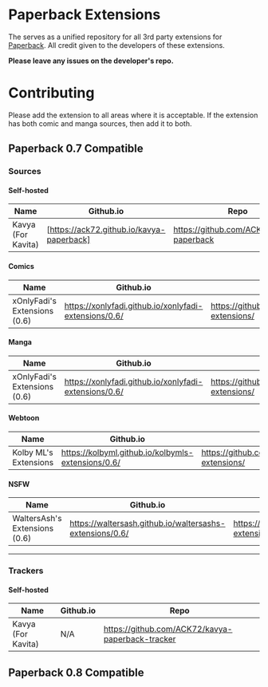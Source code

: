 # Paperback Extensions
The serves as a unified repository for all 3rd party extensions for [Paperback](https://apps.apple.com/us/app/paperback-a-komga-client/id1626613373).
All credit given to the developers of these extensions.

**Please leave any issues on the developer's repo.**

# Contributing
Please add the extension to all areas where it is acceptable. If the extension has both comic and manga sources, then add it to both.

## Paperback 0.7 Compatible
### Sources
#### Self-hosted
| Name               | Github.io                               | Repo                                     |
|--------------------|-----------------------------------------|------------------------------------------|
| Kavya (For Kavita) | [https://ack72.github.io/kavya-paperback] | https://github.com/ACK72/kavya-paperback |

#### Comics
| Name               | Github.io                               | Repo                                     |
|--------------------|-----------------------------------------|------------------------------------------|
| xOnlyFadi's Extensions (0.6)| https://xonlyfadi.github.io/xonlyfadi-extensions/0.6/ | https://github.com/xonlyfadi/xonlyfadi-extensions/ |

#### Manga
| Name               | Github.io                               | Repo                                     |
|--------------------|-----------------------------------------|------------------------------------------|
| xOnlyFadi's Extensions (0.6)| https://xonlyfadi.github.io/xonlyfadi-extensions/0.6/ | https://github.com/xonlyfadi/xonlyfadi-extensions/ |

#### Webtoon
| Name               | Github.io                               | Repo                                     |
|--------------------|-----------------------------------------|------------------------------------------|
| Kolby ML's Extensions | https://kolbyml.github.io/kolbymls-extensions/0.6/ | https://github.com/kolbyml/kolbymls-extensions/ |

#### NSFW
| Name               | Github.io                               | Repo                                     |
|--------------------|-----------------------------------------|------------------------------------------|
| WaltersAsh's Extensions (0.6) | https://waltersash.github.io/waltersashs-extensions/0.6/ | https://github.com/waltersash/waltersashs-extensions/ |

---

### Trackers
#### Self-hosted
| Name               | Github.io                               | Repo                                     |
|--------------------|-----------------------------------------|------------------------------------------|
| Kavya (For Kavita) | N/A | https://github.com/ACK72/kavya-paperback-tracker |

## Paperback 0.8 Compatible